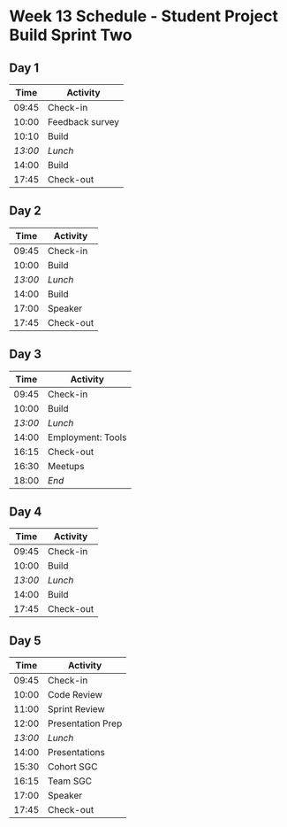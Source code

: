 # Week 13 Schedule - Student Project Build Sprint Two

## Day 1

| Time    | Activity        |
| ------- | --------------- |
| 09:45   | Check-in        |
| 10:00   | Feedback survey |
| 10:10   | Build           |
| _13:00_ | _Lunch_         |
| 14:00   | Build           |
| 17:45   | Check-out       |

## Day 2

| Time    | Activity  |
| ------- | --------- |
| 09:45   | Check-in  |
| 10:00   | Build     |
| _13:00_ | _Lunch_   |
| 14:00   | Build     |
| 17:00   | Speaker   |
| 17:45   | Check-out |

## Day 3

| Time    | Activity          |
| ------- | ----------------- |
| 09:45   | Check-in          |
| 10:00   | Build             |
| _13:00_ | _Lunch_           |
| 14:00   | Employment: Tools |
| 16:15   | Check-out         |
| 16:30   | Meetups           |
| 18:00   | _End_             |

## Day 4

| Time    | Activity     |
| ------- | ------------ |
| 09:45   | Check-in     |
| 10:00   | Build        |
| _13:00_ | _Lunch_      |
| 14:00   | Build        |
| 17:45   | Check-out    |

## Day 5

| Time    | Activity                        |
| ------- | ------------------------------- |
| 09:45   | Check-in                        |
| 10:00   | Code Review                     |
| 11:00   | Sprint Review                   |
| 12:00   | Presentation Prep               |
| _13:00_ | _Lunch_                         |
| 14:00   | Presentations                   |
| 15:30   | Cohort SGC                      |
| 16:15   | Team SGC                        |
| 17:00   | Speaker                         |
| 17:45   | Check-out                       |
